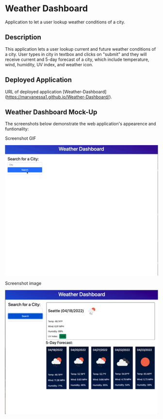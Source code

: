 # Weather Dashboard
Application to let a user lookup weather conditions of a city.

## Description

This application lets a user lookup current and future weather conditions of a city.  User types in city in textbox and clicks on "submit" and they will receive current and 5-day forecast of a city, which include temperature, wind, humidity, UV index, and weather icon.

## Deployed Application
URL of deployed application [Weather-Dashboard] (https://marvanessa1.github.io/Weather-Dashboard/).

## Weather Dashboard Mock-Up

The screenshots below demonstrate the web application's appearence and funtionality:


Screenshot GIF

![Weather Dashboard Screenshot Git](./assets/images/Screenshot.gif)

Screenshot image

![Weather Dashboard Screenshot](./assets/images/Screenshot.png)